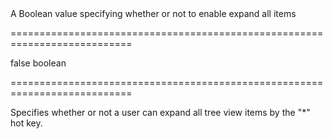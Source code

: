 <!--**
/*-------------------------------------------
    Auto-generated file. Do not modify.
-------------------------------------------

**-->
<!--d-->A Boolean value specifying whether or not to enable expand all items<!--/d-->
===========================================================================
<!--default-->false<!--/default-->
<!--type-->boolean<!--/type-->
===========================================================================

<!--shortDescription-->
Specifies whether or not a user can expand all tree view items by the "*" hot key.
<!--/shortDescription-->

<!--fullDescription-->

<!--/fullDescription-->